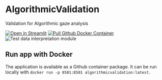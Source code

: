 # AlgorithmicValidation
Validation for Algorithmic gaze analysis

[![Open in Streamlit](https://static.streamlit.io/badges/streamlit_badge_black_white.svg)](https://share.streamlit.io/footballdaniel/algorithmicvalidation/main/validation.py) [![Pull Github Docker Container](https://github.com/footballdaniel/algorithmicvalidation/workflows/ci/badge.svg)](https://github.com/users/footballdaniel/packages/container/package/algorithmicvalidation) ![Test data interpretation module](https://github.com/footballdaniel/algorithmicvalidation/workflows/Test%20data%20interpretation%20module/badge.svg)

## Run app with Docker
The application is available as a Github container package. It can be run locally with `docker run -p 8501:8501 algorithmicvalidation:latest`.


